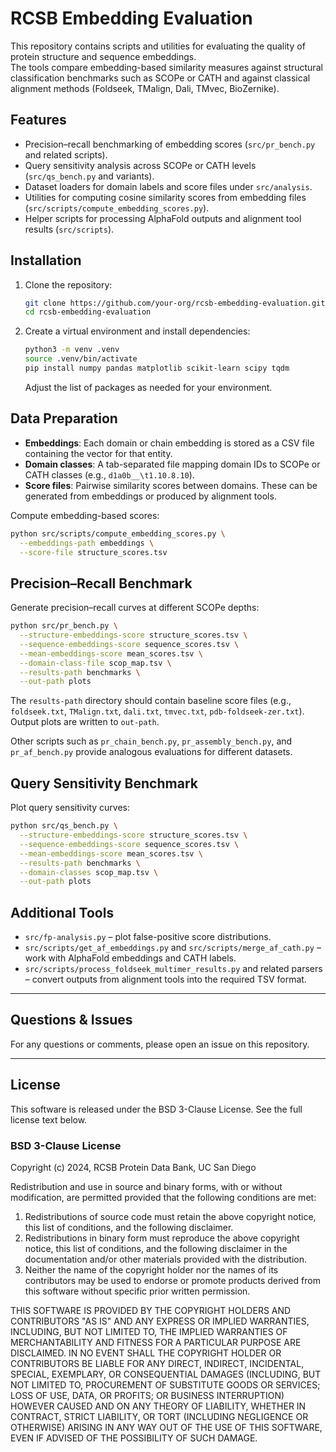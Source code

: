 # RCSB Embedding Evaluation

This repository contains scripts and utilities for evaluating the quality of protein structure and sequence embeddings.  
The tools compare embedding-based similarity measures against structural classification benchmarks such as SCOPe or CATH and 
against classical alignment methods (Foldseek, TMalign, Dali, TMvec, BioZernike).

## Features
- Precision–recall benchmarking of embedding scores (`src/pr_bench.py` and related scripts).
- Query sensitivity analysis across SCOPe or CATH levels (`src/qs_bench.py` and variants).
- Dataset loaders for domain labels and score files under `src/analysis`.
- Utilities for computing cosine similarity scores from embedding files (`src/scripts/compute_embedding_scores.py`).
- Helper scripts for processing AlphaFold outputs and alignment tool results (`src/scripts`).

## Installation
1. Clone the repository:
   ```bash
   git clone https://github.com/your-org/rcsb-embedding-evaluation.git
   cd rcsb-embedding-evaluation
   ```
2. Create a virtual environment and install dependencies:
   ```bash
   python3 -m venv .venv
   source .venv/bin/activate
   pip install numpy pandas matplotlib scikit-learn scipy tqdm
   ```
   Adjust the list of packages as needed for your environment.

## Data Preparation
- **Embeddings**: Each domain or chain embedding is stored as a CSV file containing the vector for that entity.
- **Domain classes**: A tab-separated file mapping domain IDs to SCOPe or CATH classes (e.g., `d1a0b__\t1.10.8.10`).
- **Score files**: Pairwise similarity scores between domains. These can be generated from embeddings or produced by alignment tools.

Compute embedding-based scores:
```bash
python src/scripts/compute_embedding_scores.py \
  --embeddings-path embeddings \
  --score-file structure_scores.tsv
```

## Precision–Recall Benchmark
Generate precision–recall curves at different SCOPe depths:
```bash
python src/pr_bench.py \
  --structure-embeddings-score structure_scores.tsv \
  --sequence-embeddings-score sequence_scores.tsv \
  --mean-embeddings-score mean_scores.tsv \
  --domain-class-file scop_map.tsv \
  --results-path benchmarks \
  --out-path plots
```
The `results-path` directory should contain baseline score files (e.g., `foldseek.txt`, `TMalign.txt`, `dali.txt`, `tmvec.txt`, `pdb-foldseek-zer.txt`).
Output plots are written to `out-path`.

Other scripts such as `pr_chain_bench.py`, `pr_assembly_bench.py`, and `pr_af_bench.py` provide analogous evaluations for different datasets.

## Query Sensitivity Benchmark
Plot query sensitivity curves:
```bash
python src/qs_bench.py \
  --structure-embeddings-score structure_scores.tsv \
  --sequence-embeddings-score sequence_scores.tsv \
  --mean-embeddings-score mean_scores.tsv \
  --results-path benchmarks \
  --domain-classes scop_map.tsv \
  --out-path plots
```

## Additional Tools
- `src/fp-analysis.py` – plot false-positive score distributions.
- `src/scripts/get_af_embeddings.py` and `src/scripts/merge_af_cath.py` – work with AlphaFold embeddings and CATH labels.
- `src/scripts/process_foldseek_multimer_results.py` and related parsers – convert outputs from alignment tools into the required TSV format.

---

## Questions & Issues
For any questions or comments, please open an issue on this repository.

---

## License
This software is released under the BSD 3-Clause License. See the full license text below.

### BSD 3-Clause License

Copyright (c) 2024, RCSB Protein Data Bank, UC San Diego

Redistribution and use in source and binary forms, with or without modification, are permitted provided that the following conditions are met:

1. Redistributions of source code must retain the above copyright notice, this list of conditions, and the following disclaimer.
2. Redistributions in binary form must reproduce the above copyright notice, this list of conditions, and the following disclaimer in the documentation and/or other materials provided with the distribution.
3. Neither the name of the copyright holder nor the names of its contributors may be used to endorse or promote products derived from this software without specific prior written permission.

THIS SOFTWARE IS PROVIDED BY THE COPYRIGHT HOLDERS AND CONTRIBUTORS "AS IS" AND ANY EXPRESS OR IMPLIED WARRANTIES, INCLUDING, BUT NOT LIMITED TO, THE IMPLIED WARRANTIES OF MERCHANTABILITY AND FITNESS FOR A PARTICULAR PURPOSE ARE DISCLAIMED. IN NO EVENT SHALL THE COPYRIGHT HOLDER OR CONTRIBUTORS BE LIABLE FOR ANY DIRECT, INDIRECT, INCIDENTAL, SPECIAL, EXEMPLARY, OR CONSEQUENTIAL DAMAGES (INCLUDING, BUT NOT LIMITED TO, PROCUREMENT OF SUBSTITUTE GOODS OR SERVICES; LOSS OF USE, DATA, OR PROFITS; OR BUSINESS INTERRUPTION) HOWEVER CAUSED AND ON ANY THEORY OF LIABILITY, WHETHER IN CONTRACT, STRICT LIABILITY, OR TORT (INCLUDING NEGLIGENCE OR OTHERWISE) ARISING IN ANY WAY OUT OF THE USE OF THIS SOFTWARE, EVEN IF ADVISED OF THE POSSIBILITY OF SUCH DAMAGE.


